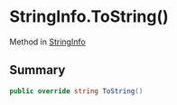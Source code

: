 # StringInfo.ToString()

Method in [StringInfo](/api/csharp/yarn.compiler.stringinfo.md)

## Summary



```csharp
public override string ToString()
```

